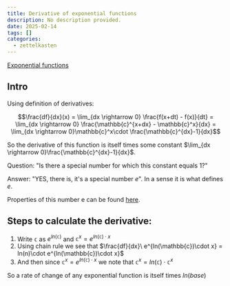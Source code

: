 ```yaml
---
title: Derivative of exponential functions
description: No description provided.
date: 2025-02-14
tags: []
categories:
  - zettelkasten
---
```


[Exponential functions](Exponential%20functions.md)

## Intro

Using definition of derivatives:

$$\frac{df}{dx}(x) = \lim_{dx \rightarrow 0}  \frac{f(x+dt) - f(x)}{dt} = \lim_{dx \rightarrow 0} \frac{\mathbb{c}^{x+dx} - \mathbb{c}^x}{dx} = \lim_{dx \rightarrow 0}\mathbb{c}^x\cdot \frac{\mathbb{c}^{dx}-1}{dx}$$

So the derivative of this function is itself times some constant $\lim_{dx \rightarrow 0}\frac{\mathbb{c}^{dx}-1}{dx}$.

Question: "Is there a special number for which this constant equals 1?" 

Answer: "YES, there is, it's a special number $e$". In a sense it is what defines $e$.

Properties of this number e can be found [here](Number%20e.md).

## Steps to calculate the derivative:

1. Write $\mathbb{c}$ as $e^{ln(\mathbb{c})}$ and $\mathbb{c}^{x} = e^{ln(\mathbb{c})\cdot x}$
2. Using chain rule we see that $\frac{df}{dx}\ e^{ln(\mathbb{c})\cdot x} = ln(n)\cdot e^{ln(\mathbb{c})\cdot x}$
3. And then since $\mathbb{c}^{x} = e^{ln(\mathbb{c})\cdot x}$ we note that $\mathbb{c}^{x} = ln(\mathbb{c})\cdot \mathbb{c}^{x}$ 

So a rate of change of any exponential function is itself times $ln(base)$
